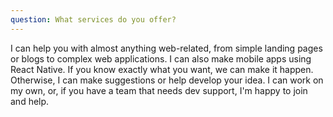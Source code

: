 ```yaml
---
question: What services do you offer?
---
```


I can help you with almost anything web-related, from simple landing pages or blogs to complex web applications. I can also make mobile apps using React Native. If you know exactly what you want, we can make it happen. Otherwise, I can make suggestions or help develop your idea. I can work on my own, or, if you have a team that needs dev support, I'm happy to join and help.